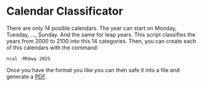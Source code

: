 
# Calendar Classificator

There are only 14 posible calendars.
The year can start on Monday, Tuesday, ..., Sunday. And the same for leap years.
This script classifies the years from 2000 to 2100 into this 14 categories.
Then, you can create each of this calendars with the command:
```
ncal -Mhbwy 2025
```
Once you have the format you like you can then safe it into a file and generate a [PDF](Calendarios2000-2100.pdf?raw=true).
